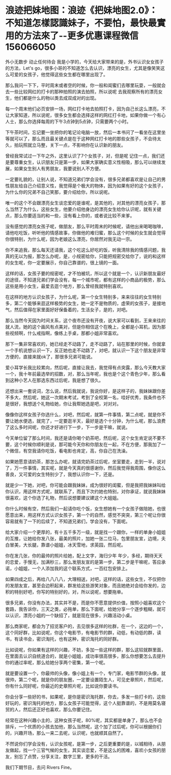 # 浪迹把妹地图：浪迹《把妹地图2.0》：不知道怎樣認識妹子，不要怕，最快最實用的方法來了​--更多优惠课程微信156066050

外小无数步 动止任何待会 我是小学的，今天给大家带来的是，外书认识女女孩子的方法，Let's go，很多小哥的不知道怎么去认识，漂亮的女生，尤其是像笑笑这么可爱的女孩子，他觉得这些女生都在哪里出现了。

那么我问一下下，平时周末或者空的时候，你一般和闺蜜们去哪里玩耍，一般就会去一些比较网红的打卡的那种拍照的演去拍照，所以说呢 去我观察所有的漂亮女生，他们都是什么的物以类去成双成对的出现。

每一个周末他们必页安排一场，网红打卡地去拍照打卡，因为自己长这么漂亮，不让大家知道，所以说呢，很多女生都会选择这样的网红打卡地，如果你做一个有心人士，那么你选择每周的下午3点钟到5点钟，只需要两个小时。

下午茶时间，忘记要一坐把你的笔记论电脑一放，然后一本书问了一看坐在这里坐等就可以了，那么而且最关键点是在于这种网红打卡地的那些女孩子，不会待太久，拍玩照就立马整，关下一点，不影响你在认识新的朋友。

曾经我常试过一下午之外，这里认识了7个女孩子，对，但是呢 记住一点，我们还是要尊重女生，认识朋友只是第一步，如果大家确实意义性相吸，那么可以继续发展，如果女生别人有男朋友，我要说别人不方便。

一定要礼貌的，让别人说，不知道兄弟们学会没有，很多兄弟都喜欢是让自己的男性朋友给自己介绍意义性，我觉得是个极大的物体，因为如果有好的这个女孩子，为什么你的兄弟不自己笑那，要介绍给你，所以说呢。

唯一的这个不会跟漂亮女生谈恋爱的是谁呢，是其他的，对其他的漂亮女孩子，那么当然了为什么，这些女生，他要介绍他身边的漂亮女生给你认识呢，就有关键点，那么你要适当的和一些，没有看上你的，或者说比较不来爹。

没有感觉的漂亮女孩子呢，做朋友，那么平时周末的时候呢，请他出来喝喝咖啡，请他吃吃饭，听听他的情感故事，你做他的难归蜜，那么这个时候的女生就会觉得你很特别，为什么呢，因为老娘这么漂亮，你居然对我无动一宗。

你不来追我，那么每天还请我，这个吃这么好吃的饭，听我清除我的情感问题，我真的无以为报，那怎么办呢，是，小规密给你，只能把规密交给你了，说的和这样的女生呢，你一定要展示，你自己靠谱的，很上镜的一面。

这样的话，女孩子要的规密呢，才不怕被坑，所以这个就是一个，认识新朋友最好的途径，不知道兄弟们学会没有，每一个城市呢，都有这样的小商品的极势，那么这些是用小女生，最爱去逛个地方，那么曾经我就特别喜欢。

在这样的地方认识女孩子，为什么呢，第一个女生特别多，来来往往的女生特别多，第二个能够来逛这样极势的女生，她一定不是物质的，虚荣的女孩子，是接地气，然后值得在家里面好好保备着的，生活女子，是的，对吧。

那么当然今天因为时间关系，这个夜市还没有开夜，说大家可以看到，王来来往的就人流，她的这个画风有点美对，但是你相信这个在晚上，全都是小耳机，因为那些视频啊，什么戒指啊，像练上手桌，那都小姐非常喜欢。

那下一集非常喜欢的，她已经走不动路了，走不动路了，站在那里的时候，你就拿一个手机说想认识一下，反正她也走不动路了，对吧，就认识一下这个朋友是非常方便的，直接来就ok了，那很多兄弟可能说。

爱小耳学长我比较累向，然后呢，直接让我去，我觉得有点突露，那么今天教大家一个，我十年前最选举的招数，对，那么当年呢，我也是个这个青色少年，那么看到这种小艺人在那选东西过后呢，我是想了很久。

还想出来一套说词，怎么说，然后我就说，我说你好，是这样子的，我妹妹跟你差不多大，然后呢，她这一次期末考试，考到了全校第一名，哇好优秀，我条件也不是很好，我想送个礼物给她，你让我帮她选是吧，对对对。

像像你这样女孩子你选什么，对吧，然后呢，就第一件事情，第二点呢，就是你不要让她水便选，就完了，一定要逛半天，最好是选个十分钟，为什么呢，那么浪费了这么多时间呢，你还才好进行下一步，下一步是干嘛，就说。

今天单位留了那么时间，我还是请你喝个奶茶吧，然后呢，这个女生肯定说不要不要，这个时候你顺利是说，那可能今天你和你朋友在一起，不在方便，那我加了一个微信，有空我请你吃饭，看电影也肯定，高，你自己在洗澡。

如果她愿意请奶茶，那怎么办呢，就请完奶茶过后呢，坐室要走，走到一半，说对了，万一件事情，其实呢，就是今天真的很感谢你，然后我觉得我周围，像你这么善良，又可爱的女生特别少了，我想认识你一下，还是。

就是少一下她，对吧，你可能会跟我妹妹，成为很好的闺蜜，但是我把我妹妹叫给你认识，用这样方式呢，就联系了，而且下次约她也特别，对你承证，就说我妹妹很喜欢，这个你选了礼物，然后说想要建议建这个大姐姐。

你什么时候有空，然后我们一起请你吃个饭，女生想她有一个女孩子做陪她，也很愿意出来，用这样方式认识女孩子，第一个的自然，感觉不突突，第三个呢让你很容易就有了一下的后续了，不知道兄弟们，学会没有，下面呢。

给大家介绍一个更厚的，有十五千多万一级，就是找一个跟你，一样的单身小姐姐的互推，让她给你发八张，最美的照片，加她一张二位马，包里朋友宣，边境，夫白冒美，大长腿，靠谱小姐姐，冰天雪地，求英园，然后呢。

你在发几张，你的最帅的照片给她，配上文字，海归少年 年少，多经，期待天天的恋爱，手慢无，加满秒三，那么发朋友宣的是第一步，第二步是干嘛呢，答应承诺，小姐姐，一个人添加我的这个联系方式，一百红包安排上。

如果四成之后，再给八八八八，大理相送，对吧，这样的话，这些女生，不仅把你的发朋友宣，甚至会边积起来，群发给这些游笑对象，而且她绝对会给你发的，边积的特别好吧，你写的特别好的，对，所以说呢，想要拖单。

很多兄弟，你没有办法，其实并不是，而是你不愿意提供价值，按照小姐喜欢这个套路，我告诉你，三天之类，必拖单，那么下面呢，给她分享一个逐步粗糊，就可以认识，漂亮小姐的一个缺招了，就是现在很多，兴趣活动小桌。

那么商家呢，都会为了招览客户的，去见很多这样的社群，在一个，这边的一个，这个同好群，比如说呢，你这个电影节，有电影节的群，动低，有动低的群，读书，有读书会，密识淘托，也有这种，密识淘托的同好群。

比如说呢，你如果有这样的兴趣，不妨，多加一些这样的群，那么这较就群里面，在里面去认识自统道合的，就是小姐姐，成功率很高很多，那么你想要怎么去提升你的通过率呢，那么给她分享两个密集，第一个呢。

就是要设置一个，你最帅的头像，像小姐上有一个，专门家，电影节群的头像，就很帅，第二个呢，就是你的朋友圈，一定要设置陌生人，可见史章照片，然后呢，你有什么同好呢，你最近的史章照片呢，比如说你要读书。

你会分享一些好的书，如果呢，是你是密识淘托群，你去，多发一些打卡的，这些好玩的，密识淘托的地方，那么女孩子可能觉得，这个人挺靠谱的，不是用莫名寝贸的人，然后还正好也喜欢，那么你要记住。

经常在这种兴趣小主的，这种女孩子呢，80%呢，其实都是单身了，那么也不会排斥，一个优质的小孩去加他，那么当然呢，这个加了过后呢，你可以根据你们的，兴趣开场，那么一来二去呢，认识呢，也就顺其自然了。

不然说你们学会没有，认识女孩呢，是第一步，之后更重要的是，以城相待，从朋友做起，找一个三官气候的女生，其实谈恋爱，不是这么的困难，喜欢小女孩的朋友，别忘了点赞，分享关注，数字三里，更多的干活。

我们下期节目，去问 Rivers Fine。